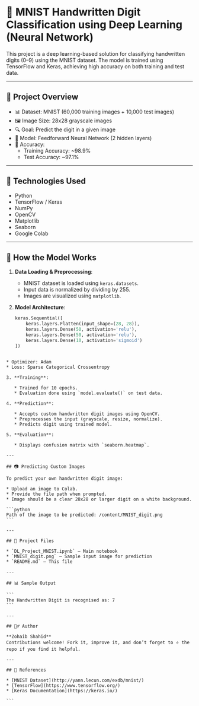 
# 🧠 MNIST Handwritten Digit Classification using Deep Learning (Neural Network)

This project is a deep learning-based solution for classifying handwritten digits (0–9) using the MNIST dataset. The model is trained using TensorFlow and Keras, achieving high accuracy on both training and test data.

---

## 📌 Project Overview

- 📊 Dataset: MNIST (60,000 training images + 10,000 test images)
- 🖼 Image Size: 28x28 grayscale images
- 🔍 Goal: Predict the digit in a given image
- 🤖 Model: Feedforward Neural Network (2 hidden layers)
- 🧪 Accuracy:
  - Training Accuracy: ~98.9%
  - Test Accuracy: ~97.1%

---

## 🔧 Technologies Used

- Python
- TensorFlow / Keras
- NumPy
- OpenCV
- Matplotlib
- Seaborn
- Google Colab

---

## 🚀 How the Model Works

1. **Data Loading & Preprocessing**:
   - MNIST dataset is loaded using `keras.datasets`.
   - Input data is normalized by dividing by 255.
   - Images are visualized using `matplotlib`.

2. **Model Architecture**:
   ```python
   keras.Sequential([
       keras.layers.Flatten(input_shape=(28, 28)),
       keras.layers.Dense(50, activation='relu'),
       keras.layers.Dense(50, activation='relu'),
       keras.layers.Dense(10, activation='sigmoid')
   ])
````

* Optimizer: Adam
* Loss: Sparse Categorical Crossentropy

3. **Training**:

   * Trained for 10 epochs.
   * Evaluation done using `model.evaluate()` on test data.

4. **Prediction**:

   * Accepts custom handwritten digit images using OpenCV.
   * Preprocesses the input (grayscale, resize, normalize).
   * Predicts digit using trained model.

5. **Evaluation**:

   * Displays confusion matrix with `seaborn.heatmap`.

---

## 📷 Predicting Custom Images

To predict your own handwritten digit image:

* Upload an image to Colab.
* Provide the file path when prompted.
* Image should be a clear 28x28 or larger digit on a white background.

```python
Path of the image to be predicted: /content/MNIST_digit.png
```

---

## 📁 Project Files

* `DL_Project_MNIST.ipynb` – Main notebook
* `MNIST_digit.png` – Sample input image for prediction
* `README.md` – This file

---

## 📊 Sample Output

```
The Handwritten Digit is recognised as: 7
```

---

## 🙋‍♂️ Author

**Zohaib Shahid**
Contributions welcome! Fork it, improve it, and don’t forget to ⭐ the repo if you find it helpful.

---

## 📎 References

* [MNIST Dataset](http://yann.lecun.com/exdb/mnist/)
* [TensorFlow](https://www.tensorflow.org/)
* [Keras Documentation](https://keras.io/)

```



